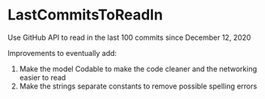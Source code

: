 # LastCommitsToReadIn
Use GitHub API to read in the last 100 commits since December 12, 2020

Improvements to eventually add:
1) Make the model Codable to make the code cleaner and the networking easier to read
2) Make the strings separate constants to remove possible spelling errors
